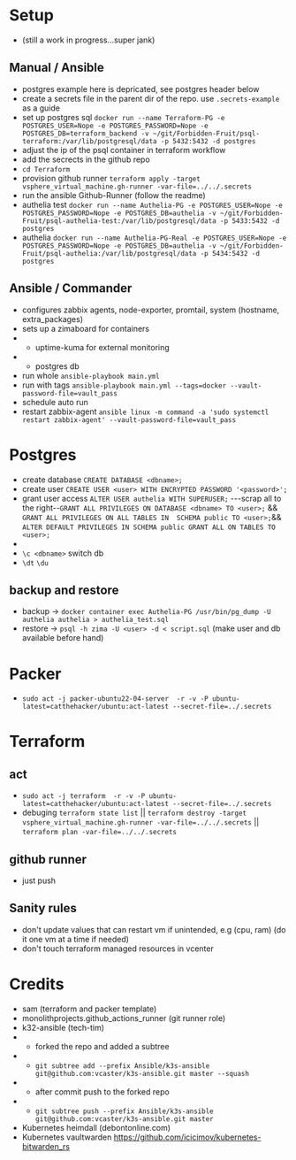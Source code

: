 # Setup
* (still a work in progress...super jank)
## Manual / Ansible
* postgres example here is depricated, see postgres header below
* create a secrets file in the parent dir of the repo. use `.secrets-example` as a guide
* set up postgres sql `docker run --name Terraform-PG -e POSTGRES_USER=Nope -e POSTGRES_PASSWORD=Nope -e POSTGRES_DB=terraform_backend -v ~/git/Forbidden-Fruit/psql-terraform:/var/lib/postgresql/data -p 5432:5432 -d postgres`
* adjust the ip of the psql container in terraform workflow
* add the secrects in the github repo
* `cd Terraform`
* provision github runner `terraform apply -target vsphere_virtual_machine.gh-runner -var-file=../../.secrets`
* run the ansible Github-Runner (follow the readme)
* authelia test `docker run --name Authelia-PG -e POSTGRES_USER=Nope -e POSTGRES_PASSWORD=Nope -e POSTGRES_DB=authelia -v ~/git/Forbidden-Fruit/psql-authelia-test:/var/lib/postgresql/data -p 5433:5432 -d postgres`
* authelia `docker run --name Authelia-PG-Real -e POSTGRES_USER=Nope -e POSTGRES_PASSWORD=Nope -e POSTGRES_DB=authelia -v ~/git/Forbidden-Fruit/psql-authelia:/var/lib/postgresql/data -p 5434:5432 -d postgres`

## Ansible / Commander

* configures zabbix agents, node-exporter, promtail, system (hostname, extra_packages)
* sets up a zimaboard for containers
* * uptime-kuma for external monitoring
* * postgres db
* run whole `ansible-playbook main.yml`
* run with tags `ansible-playbook main.yml --tags=docker --vault-password-file=vault_pass`
* schedule auto run
* restart zabbix-agent `ansible linux -m command -a 'sudo systemctl restart zabbix-agent' --vault-password-file=vault_pass`

# Postgres
* create database `CREATE DATABASE <dbname>;`
* create user `CREATE USER <user> WITH ENCRYPTED PASSWORD '<password>';`
* grant user access `ALTER USER authelia WITH SUPERUSER;` ---scrap all to the right--`GRANT ALL PRIVILEGES ON DATABASE <dbname> TO <user>;` && `GRANT ALL PRIVILEGES ON ALL TABLES IN  SCHEMA public TO <user>;`&& `ALTER DEFAULT PRIVILEGES IN SCHEMA public GRANT ALL ON TABLES TO <user>;`
* 
* `\c <dbname>` switch db
* `\dt` `\du`
## backup and restore

* backup -> `docker container exec Authelia-PG /usr/bin/pg_dump -U authelia authelia > authelia_test.sql`
* restore -> `psql -h zima -U <user> -d < script.sql` (make user and db available before hand)

# Packer

* `sudo act -j packer-ubuntu22-04-server  -r -v -P ubuntu-latest=catthehacker/ubuntu:act-latest --secret-file=../.secrets`

# Terraform

## act
* `sudo act -j terraform  -r -v -P ubuntu-latest=catthehacker/ubuntu:act-latest --secret-file=../.secrets`
* debuging `terraform state list` || `terraform destroy -target vsphere_virtual_machine.gh-runner -var-file=../../.secrets` || `terraform plan -var-file=../../.secrets`

## github runner
* just push

## Sanity rules

* don't update values that can restart vm if unintended, e.g (cpu, ram) (do it one vm at a time if needed)
* don't touch terraform managed resources in vcenter 

# Credits
* sam (terraform and packer template)
* monolithprojects.github_actions_runner (git runner role)
* k32-ansible (tech-tim)
* * forked the repo and added a subtree 
* * `git subtree add --prefix Ansible/k3s-ansible git@github.com:vcaster/k3s-ansible.git master --squash`
* * after commit push to the forked repo
* * `git subtree push --prefix Ansible/k3s-ansible git@github.com:vcaster/k3s-ansible.git master`
* Kubernetes heimdall (debontonline.com)
* Kubernetes vaultwarden https://github.com/icicimov/kubernetes-bitwarden_rs